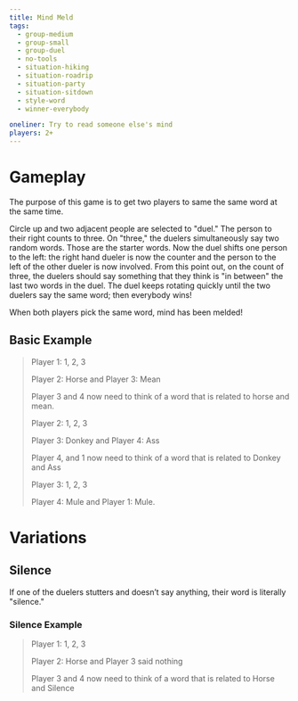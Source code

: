 ```yaml
---
title: Mind Meld
tags:
  - group-medium
  - group-small
  - group-duel
  - no-tools
  - situation-hiking
  - situation-roadrip
  - situation-party
  - situation-sitdown
  - style-word
  - winner-everybody

oneliner: Try to read someone else's mind
players: 2+
---
```

# Gameplay

The purpose of this game is to get two players to same the same word at the same
time.

Circle up and two adjacent people are selected to "duel." The person to their
right counts to three. On "three," the duelers simultaneously say two random
words. Those are the starter words. Now the duel shifts one person to the left:
the right hand dueler is now the counter and the person to the left of the other
dueler is now involved. From this point out, on the count of three, the duelers
should say something that they think is "in between" the last two words in the
duel. The duel keeps rotating quickly until the two duelers say the same word;
then everybody wins!

When both players pick the same word, mind has been melded!

## Basic Example

> Player 1: 1, 2, 3
>
> Player 2: Horse and Player 3: Mean
>
> Player 3 and 4 now need to think of a word that is related to horse and mean.
>
> Player 2: 1, 2, 3
>
> Player 3: Donkey and Player 4: Ass
>
> Player 4, and 1 now need to think of a word that is related to Donkey and Ass
>
> Player 3: 1, 2, 3
>
> Player 4: Mule and Player 1: Mule.

# Variations

## Silence

If one of the duelers stutters and doesn’t say anything, their word is literally
"silence."

### Silence Example

> Player 1: 1, 2, 3
>
> Player 2: Horse and Player 3 said nothing
>
> Player 3 and 4 now need to think of a word that is related to Horse and Silence
